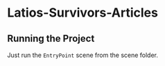 # Latios-Survivors-Articles
 
## Running the Project

Just run the `EntryPoint` scene from the scene folder.